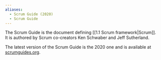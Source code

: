 ```yaml
---
aliases:
  - Scrum Guide (2020)
  - Scrum Guide
---
```

The Scrum Guide is the document defining [[1.1 Scrum framework|Scrum]]. It is authored by Scrum co-creators Ken Schwaber and Jeff Sutherland.

The latest version of the Scrum Guide is the 2020 one and is available at [scrumguides.org](https://scrumguides.org/).
